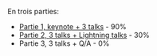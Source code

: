 En trois parties:

- [Partie 1, keynote + 3 talks](https://github.com/ncuillery/react-europe/blob/master/PARTIE_1.md) - 90%
- [Partie 2, 3 talks + Lightning talks](https://github.com/ncuillery/react-europe/blob/master/PARTIE_2.md) - 30%
- Partie 3, 3 talks + Q/A - 0%
